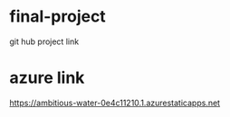 # final-project
git hub project link 
# azure link
https://ambitious-water-0e4c11210.1.azurestaticapps.net
